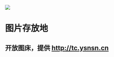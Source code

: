 
![](https://img.shields.io/github/repo-size/Ysnsn/img?style=for-the-badge)

# 图片存放地
## 开放图床，提供  http://tc.ysnsn.cn

